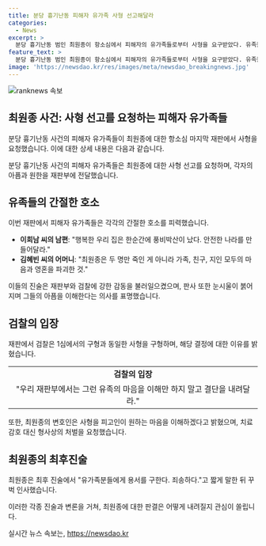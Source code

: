 ```yaml
---
title: 분당 흉기난동 피해자 유가족 사형 선고해달라
categories:
  - News
excerpt: >
  분당 흉기난동 범인 최원종이 항소심에서 피해자의 유가족들로부터 사형을 요구받았다. 유족들은 각자의 아픔을 진술하며 최원종에 대한 엄중한 처벌을 촉구했고, 이에 판사 역시 유족들의 아픔을 이해하고 존중한다는 입장을 밝혔다. 최원종의 변호인은 사형을 원하는 마음을 이해하겠다고 밝혔고, 검찰은 1심과 동일한 사형을 구형했다. 최원종은 유가족에게 용서를 구하고 죄송하다는 짧은 말을 전달했다. 해당 사건은 12명이 중경상을 입고 2명이 사망한 분당 흉기난동으로, 최씨는 살인·살인미수·살인예비 혐의로 재판에 넘겨졌다. 유족들의 간절한 마음과 설득력 있는 진술이 재판에 주요한 영향을 미쳤다는 것이 판사와 변호인의 입장이다.
feature_text: >
  분당 흉기난동 범인 최원종이 항소심에서 피해자의 유가족들로부터 사형을 요구받았다. 유족들은 각자의 아픔을 진술하며 최원종에 대한 엄중한 처벌을 촉구했고, 이에 판사 역시 유족들의 아픔을 이해하고 존중한다는 입장을 밝혔다. 최원종의 변호인은 사형을 원하는 마음을 이해하겠다고 밝혔고, 검찰은 1심과 동일한 사형을 구형했다. 최원종은 유가족에게 용서를 구하고 죄송하다는 짧은 말을 전달했다. 해당 사건은 12명이 중경상을 입고 2명이 사망한 분당 흉기난동으로, 최씨는 살인·살인미수·살인예비 혐의로 재판에 넘겨졌다. 유족들의 간절한 마음과 설득력 있는 진술이 재판에 주요한 영향을 미쳤다는 것이 판사와 변호인의 입장이다.
image: 'https://newsdao.kr/res/images/meta/newsdao_breakingnews.jpg'
---
```


<p><img src="https://newsdao.kr/res/images/meta/newsdao_breakingnews.jpg" alt="ranknews 속보" /></p>

<h2 data-ke-size="size26">최원종 사건: 사형 선고를 요청하는 피해자 유가족들</h2>

<p>분당 흉기난동 사건의 피해자 유가족들이 최원종에 대한 항소심 마지막 재판에서 사형을 요청했습니다. 이에 대한 상세 내용은 다음과 같습니다.</p>

<p data-ke-size="size16">분당 흉기난동 사건의 피해자 유가족들은 최원종에 대한 사형 선고를 요청하며, 각자의 아픔과 원한을 재판부에 전달했습니다.</p>

<h2 data-ke-size="size26">유족들의 간절한 호소</h2>

<p>이번 재판에서 피해자 유가족들은 각각의 간절한 호소를 피력했습니다.</p>

<ul>
  <li><b>이희남 씨의 남편</b>: "행복한 우리 집은 한순간에 풍비박산이 났다. 안전한 나라를 만들어달라."</li>
  <li><b>김혜빈 씨의 어머니</b>: "최원종은 두 명만 죽인 게 아니라 가족, 친구, 지인 모두의 마음과 영혼을 파괴한 것."</li>
</ul>

<p data-ke-size="size16">이들의 진술은 재판부와 검찰에 강한 감동을 불러일으켰으며, 판사 또한 눈시울이 붉어지며 그들의 아픔을 이해한다는 의사를 표명했습니다.</p>

<h2 data-ke-size="size26">검찰의 입장</h2>

<p>재판에서 검찰은 1심에서의 구형과 동일한 사형을 구형하며, 해당 결정에 대한 이유를 밝혔습니다.</p>

<table>
  <tr>
    <td style="text-align: center; height: 17px;"><b>검찰의 입장</b></td>
  </tr>
  <tr>
    <td style="text-align: center; height: 17px;">"우리 재판부에서는 그런 유족의 마음을 이해만 하지 말고 결단을 내려달라."</td>
  </tr>
</table>

<p data-ke-size="size16">또한, 최원종의 변호인은 사형을 피고인이 원하는 마음을 이해하겠다고 밝혔으며, 치료감호 대신 형사상의 처벌을 요청했습니다.</p>

<h2 data-ke-size="size26">최원종의 최후진술</h2>

<p>최원종은 최후 진술에서 "유가족분들에게 용서를 구한다. 죄송하다."고 짧게 말한 뒤 꾸벅 인사했습니다.</p>

<p data-ke-size="size16">이러한 각종 진술과 변론을 거쳐, 최원종에 대한 판결은 어떻게 내려질지 관심이 쏠립니다.</p>
실시간 뉴스 속보는, <a href="https://newsdao.kr" rel="dofollow">https://newsdao.kr</a>


